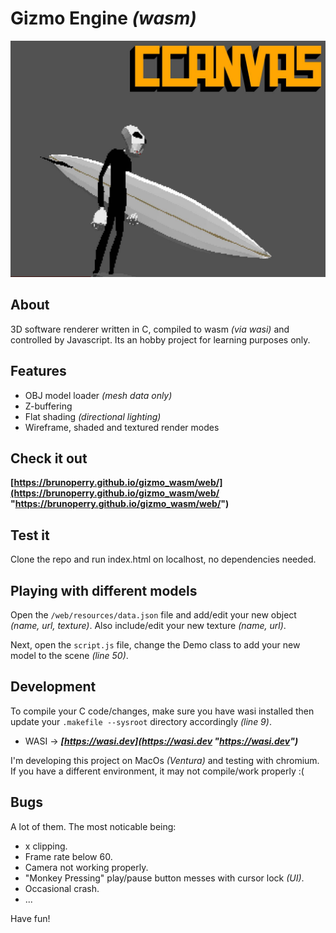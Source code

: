 # **Gizmo Engine** _(wasm)_

![picture alt](https://raw.githubusercontent.com/brunoperry/ccanvas/refs/heads/main/resources/images/placeholder_readme.jpg "CCANVAS screenshot")

## About

3D software renderer written in C, compiled to wasm _(via wasi)_ and controlled by Javascript. Its an hobby project for learning purposes only.

## Features

- OBJ model loader _(mesh data only)_
- Z-buffering
- Flat shading _(directional lighting)_
- Wireframe, shaded and textured render modes

## Check it out

**[https://brunoperry.github.io/gizmo_wasm/web/](https://brunoperry.github.io/gizmo_wasm/web/ "https://brunoperry.github.io/gizmo_wasm/web/")**

## Test it

Clone the repo and run index.html on localhost, no dependencies needed.

## Playing with different models

Open the `/web/resources/data.json` file and add/edit your new object _(name, url, texture)_. Also include/edit your new texture _(name, url)_.

Next, open the `script.js` file, change the Demo class to add your new model to the scene _(line 50)_.

## Development

To compile your C code/changes, make sure you have wasi installed then update your `.makefile --sysroot` directory accordingly _(line 9)_.

- WASI -> **_[https://wasi.dev](https://wasi.dev "https://wasi.dev")_**

I'm developing this project on MacOs _(Ventura)_ and testing with chromium. If you have a different environment, it may not compile/work properly :(

## Bugs

A lot of them. The most noticable being:

- x clipping.
- Frame rate below 60.
- Camera not working properly.
- "Monkey Pressing" play/pause button messes with cursor lock _(UI)_.
- Occasional crash.
- ...

Have fun!
